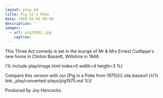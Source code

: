 ```yaml
---
layout: play_md
title: Pig in a Poke
date: 1969-01-01 00:00
description: ''
images:
  - url: pig19691.jpg
    caption:
---
```


This Three Act comedy is set in the lounge of Mr & Mrs Ernest Cudlippe's new home in Clinton Bassett, Wiltshire in 1948.

{% include play/image.html index=0 width=4 height=3 %}

Compare this version with our [Pig in a Poke from 1975]({{ site.baseurl }}{% link _play/converted-plays/pig1975.md %})

Produced by Joy Hancocks.
